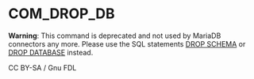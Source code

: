 
# COM_DROP_DB

**Warning**: This command is deprecated and not used by MariaDB connectors any more. Please use the SQL statements [DROP SCHEMA](../../../../../reference/sql-statements-and-structure/sql-statements/data-definition/drop/drop-database.md) or [DROP DATABASE](../../../../../reference/sql-statements-and-structure/sql-statements/data-definition/drop/drop-database.md) instead.


CC BY-SA / Gnu FDL

